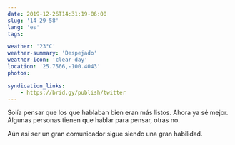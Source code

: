 ```yaml
---
date: 2019-12-26T14:31:19-06:00
slug: '14-29-58'
lang: 'es'
tags:

weather: '23°C'
weather-summary: 'Despejado'
weather-icon: 'clear-day'
location: '25.7566,-100.4043'
photos:

syndication_links:
    - https://brid.gy/publish/twitter
---
```

Solía pensar que los que hablaban bien eran más listos. Ahora ya sé mejor. 
Algunas personas tienen que hablar para pensar, otras no. 

Aún así ser un gran comunicador sigue siendo una gran habilidad. 